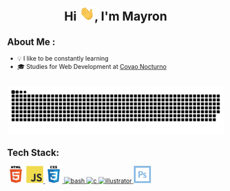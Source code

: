 <div align="center">
<h1 align="center">Hi <img width="35" src="https://github.com/1999AZZAR/1999AZZAR/blob/main/resources/img/waving.gif">, I'm Mayron</h1>
</div>

## About Me :

- 💡 I like to be constantly learning
- 🎓 Studies for Web Development at [Covao Nocturno](https://nocturno.covao.ed.cr/)

<br>

<div align="center">
  <a href="">
  <img  src="https://github.com/1999AZZAR/1999AZZAR/blob/main/resources/img/grid-snake.svg"
       alt="snake" /></a>
</div>

## Tech Stack:
<p 
<a href="https://www.w3.org/html/" target="_blank" rel="noreferrer"> <img src="https://raw.githubusercontent.com/devicons/devicon/master/icons/html5/html5-original-wordmark.svg" alt="html5" width="40" height="40"/> </a> 
<a href="https://developer.mozilla.org/en-US/docs/Web/JavaScript" target="_blank" rel="noreferrer"> <img src="https://raw.githubusercontent.com/devicons/devicon/master/icons/javascript/javascript-original.svg" alt="javascript" width="40" height="40"/> </a> 
<a href="https://www.w3schools.com/css/" target="_blank" rel="noreferrer"> <img src="https://raw.githubusercontent.com/devicons/devicon/master/icons/css3/css3-original-wordmark.svg" alt="css3" width="40" height="40"/> </a>
<a href="https://www.php.net/download-logos.php" target="_blank" rel="noreferrer"> <img src="https://www.php.net/images/logos/php-med-trans-dark.gif" alt="bash" width="50" height="40"/> </a> 
<a href="https://desarrolloweb.com/home/c" target="_blank" rel="noreferrer">
  <img src="https://desarrolloweb.com/storage/tag_images/actual/BzOL16MEqsKOe0VThjF6FXPBi0uyK16lkTety9Wz.png" alt="c" width="59" height="40"/> </a><a href="https://getbootstrap.com/docs/5.0/getting-started/introduction/" target="_blank" rel="noreferrer"> <img src="https://getbootstrap.com/docs/5.3/assets/brand/bootstrap-logo-shadow.png" alt="illustrator" width="45" height="40"/> </a> <a href="https://www.photoshop.com/en" target="_blank" rel="noreferrer"> <img src="https://raw.githubusercontent.com/devicons/devicon/master/icons/photoshop/photoshop-line.svg" alt="photoshop" width="40" height="40"/> </a> </p>


